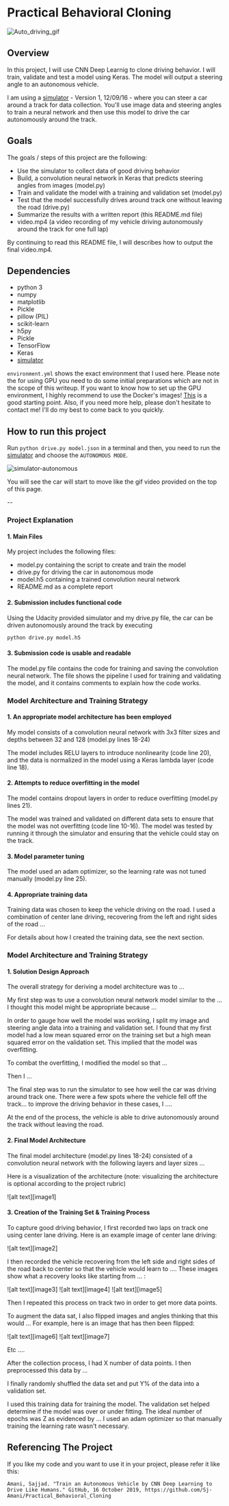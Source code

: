 # Practical Behavioral Cloning

![Auto_driving_gif](results/Behavioral_Cloning(10X).gif)

## Overview
In this project, I will use CNN Deep Learnig to clone driving behavior. I will train, validate and test a model using Keras. The model will output a steering angle to an autonomous vehicle.

I am using a [simulator](https://github.com/udacity/self-driving-car-sim) - Version 1, 12/09/16 - where you can steer a car around a track for data collection. You'll use image data and steering angles to train a neural network and then use this model to drive the car autonomously around the track.

## Goals
The goals / steps of this project are the following:
* Use the simulator to collect data of good driving behavior
* Build, a convolution neural network in Keras that predicts steering angles from images (model.py)
* Train and validate the model with a training and validation set (model.py)
* Test that the model successfully drives around track one without leaving the road (drive.py)
* Summarize the results with a written report (this README.md file)
* video.mp4 (a video recording of my vehicle driving autonomously around the track for one full lap)

By continuing to read this README file, I will describes how to output the final video.mp4.

## Dependencies
* python 3
* numpy
* matplotlib
* Pickle
* pillow (PIL)
* scikit-learn
* h5py
* Pickle
* TensorFlow
* Keras
* [simulator](https://github.com/udacity/self-driving-car-sim)

`environment.yml` shows the exact environment that I used here. Please note the for using GPU you need to do some initial preparations which are not in the scope of this writeup.
If you want to know how to set up the GPU environment, I highly recommend to use the Docker's images! [This](https://blog.amedama.jp/entry/2017/04/03/235901) is a good starting point.
Also, if you need more help, please don't hesitate to contact me! I'll do my best to come back to you quickly.

## How to run this project

Run `python drive.py model.json` in a terminal and then, you need to run the [simulator](https://github.com/udacity/self-driving-car-sim) and choose the `AUTONOMOUS MODE`. 

![simulator-autonomous](results/Simulator-Autonomous.png)

You will see the car will start to move like the gif video provided on the top of this page.

--
### Project Explanation

#### 1. Main Files

My project includes the following files:
* model.py containing the script to create and train the model
* drive.py for driving the car in autonomous mode
* model.h5 containing a trained convolution neural network 
* README.md as a complete report

#### 2. Submission includes functional code
Using the Udacity provided simulator and my drive.py file, the car can be driven autonomously around the track by executing 
```sh
python drive.py model.h5
```

#### 3. Submission code is usable and readable

The model.py file contains the code for training and saving the convolution neural network. The file shows the pipeline I used for training and validating the model, and it contains comments to explain how the code works.

### Model Architecture and Training Strategy

#### 1. An appropriate model architecture has been employed

My model consists of a convolution neural network with 3x3 filter sizes and depths between 32 and 128 (model.py lines 18-24) 

The model includes RELU layers to introduce nonlinearity (code line 20), and the data is normalized in the model using a Keras lambda layer (code line 18). 

#### 2. Attempts to reduce overfitting in the model

The model contains dropout layers in order to reduce overfitting (model.py lines 21). 

The model was trained and validated on different data sets to ensure that the model was not overfitting (code line 10-16). The model was tested by running it through the simulator and ensuring that the vehicle could stay on the track.

#### 3. Model parameter tuning

The model used an adam optimizer, so the learning rate was not tuned manually (model.py line 25).

#### 4. Appropriate training data

Training data was chosen to keep the vehicle driving on the road. I used a combination of center lane driving, recovering from the left and right sides of the road ... 

For details about how I created the training data, see the next section. 

### Model Architecture and Training Strategy

#### 1. Solution Design Approach

The overall strategy for deriving a model architecture was to ...

My first step was to use a convolution neural network model similar to the ... I thought this model might be appropriate because ...

In order to gauge how well the model was working, I split my image and steering angle data into a training and validation set. I found that my first model had a low mean squared error on the training set but a high mean squared error on the validation set. This implied that the model was overfitting. 

To combat the overfitting, I modified the model so that ...

Then I ... 

The final step was to run the simulator to see how well the car was driving around track one. There were a few spots where the vehicle fell off the track... to improve the driving behavior in these cases, I ....

At the end of the process, the vehicle is able to drive autonomously around the track without leaving the road.

#### 2. Final Model Architecture

The final model architecture (model.py lines 18-24) consisted of a convolution neural network with the following layers and layer sizes ...

Here is a visualization of the architecture (note: visualizing the architecture is optional according to the project rubric)

![alt text][image1]

#### 3. Creation of the Training Set & Training Process

To capture good driving behavior, I first recorded two laps on track one using center lane driving. Here is an example image of center lane driving:

![alt text][image2]

I then recorded the vehicle recovering from the left side and right sides of the road back to center so that the vehicle would learn to .... These images show what a recovery looks like starting from ... :

![alt text][image3]
![alt text][image4]
![alt text][image5]

Then I repeated this process on track two in order to get more data points.

To augment the data sat, I also flipped images and angles thinking that this would ... For example, here is an image that has then been flipped:

![alt text][image6]
![alt text][image7]

Etc ....

After the collection process, I had X number of data points. I then preprocessed this data by ...


I finally randomly shuffled the data set and put Y% of the data into a validation set. 

I used this training data for training the model. The validation set helped determine if the model was over or under fitting. The ideal number of epochs was Z as evidenced by ... I used an adam optimizer so that manually training the learning rate wasn't necessary.

Referencing The Project
---
If you like my code and you want to use it in your project, please refer it like this:

`Amani, Sajjad. "Train an Autonomous Vehicle by CNN Deep Learning to Drive Like Humans." GitHub, 16 October 2019, https://github.com/Sj-Amani/Practical_Behavioral_Cloning`
